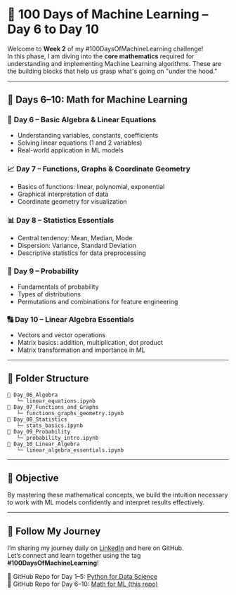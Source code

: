 # 📘 100 Days of Machine Learning – Day 6 to Day 10

Welcome to **Week 2** of my #100DaysOfMachineLearning challenge!  
In this phase, I am diving into the **core mathematics** required for understanding and implementing Machine Learning algorithms. These are the building blocks that help us grasp what's going on "under the hood."

---

## 📅 Days 6–10: Math for Machine Learning

### 🔢 **Day 6 – Basic Algebra & Linear Equations**
- Understanding variables, constants, coefficients
- Solving linear equations (1 and 2 variables)
- Real-world application in ML models

### 📈 **Day 7 – Functions, Graphs & Coordinate Geometry**
- Basics of functions: linear, polynomial, exponential
- Graphical interpretation of data
- Coordinate geometry for visualization

### 📊 **Day 8 – Statistics Essentials**
- Central tendency: Mean, Median, Mode
- Dispersion: Variance, Standard Deviation
- Descriptive statistics for data preprocessing

### 🎲 **Day 9 – Probability**
- Fundamentals of probability
- Types of distributions
- Permutations and combinations for feature engineering

### 🔠 **Day 10 – Linear Algebra Essentials**
- Vectors and vector operations
- Matrix basics: addition, multiplication, dot product
- Matrix transformation and importance in ML

---

## 📁 Folder Structure

```
📂 Day_06_Algebra
   └─ linear_equations.ipynb
📂 Day_07_Functions_and_Graphs
   └─ functions_graphs_geometry.ipynb
📂 Day_08_Statistics
   └─ stats_basics.ipynb
📂 Day_09_Probability
   └─ probability_intro.ipynb
📂 Day_10_Linear_Algebra
   └─ linear_algebra_essentials.ipynb
```

---

## 🎯 Objective

By mastering these mathematical concepts, we build the intuition necessary to work with ML models confidently and interpret results effectively.

---

## 🔗 Follow My Journey

I’m sharing my journey daily on [LinkedIn]((https://www.linkedin.com/in/uzma-khatun-88b990334/)) and here on GitHub.  
Let’s connect and learn together using the tag **#100DaysOfMachineLearning**!  

📌 GitHub Repo for Day 1–5: [Python for Data Science]([(https://github.com/UzmaKhatun/Python_Basics-Day1to5))  
📌 GitHub Repo for Day 6–10: [Math for ML (this repo)](https://github.com/UzmaKhatun/Math_Basics-Day6to10/tree/main)
